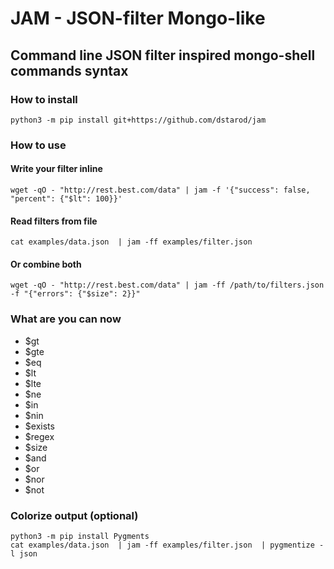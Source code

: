 # JAM - JSON-filter Mongo-like

## Command line JSON filter inspired mongo-shell commands syntax

### How to install

    python3 -m pip install git+https://github.com/dstarod/jam

### How to use

#### Write your filter inline

    wget -qO - "http://rest.best.com/data" | jam -f '{"success": false, "percent": {"$lt": 100}}'

#### Read filters from file

    cat examples/data.json  | jam -ff examples/filter.json

#### Or combine both

    wget -qO - "http://rest.best.com/data" | jam -ff /path/to/filters.json -f "{"errors": {"$size": 2}}"

### What are you can now
    
- $gt
- $gte
- $eq
- $lt
- $lte
- $ne
- $in
- $nin
- $exists
- $regex
- $size
- $and
- $or
- $nor
- $not

### Colorize output (optional)

    python3 -m pip install Pygments
    cat examples/data.json  | jam -ff examples/filter.json  | pygmentize -l json
